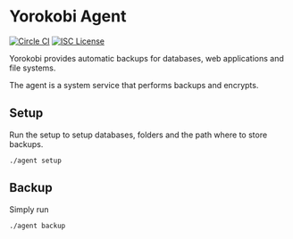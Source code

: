 Yorokobi Agent
==============

[![Circle CI](https://img.shields.io/circleci/project/github/yorokobicom/agent/master.svg)](https://circleci.com/gh/yorokobicom/agent/tree/master)
[![ISC License](https://img.shields.io/github/license/yorokobicom/agent.svg)](https://github.com/heroku/cli/blob/master/LICENSE)

Yorokobi provides automatic backups for databases, web applications and file systems.

The agent is a system service that performs backups and encrypts.

## Setup

Run the setup to setup databases, folders and the path where to store backups.

    ./agent setup


## Backup

Simply run

    ./agent backup